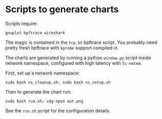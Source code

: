Scripts to generate charts
==========================

Scripts require:

    gnuplot bpftrace wireshark

The magic is contained in the `tcp.bt` bpftrace script. You probably
need pretty fresh bpftrace with `kprobe` support compiled in.

The charts are generated by running a python `window.py` script inside
network namespace, configured with high latency with `tc-netem`.

First, set up a network namespace:

    sudo bash ns_cleanup.sh; sudo bash ns_setup.sh

Then to generate the chart run:

    sudo bash run.sh; xdg-open out.png

See the `run.sh` script for the configuration details.

